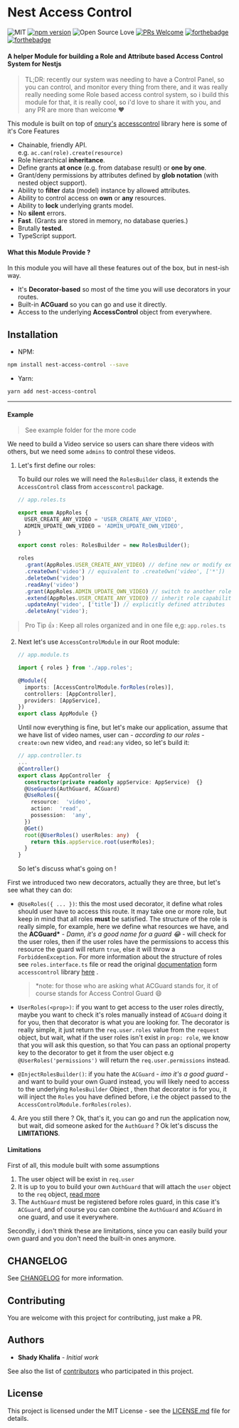 # Nest Access Control

![MIT](https://img.shields.io/cocoapods/l/AFNetworking.svg?style=flat-square)
[![npm version](https://badge.fury.io/js/nest-access-control.svg)](https://badge.fury.io/js/nest-access-control)
![Open Source Love](https://badges.frapsoft.com/os/v1/open-source.svg?v=102)
[![PRs Welcome](https://img.shields.io/badge/PRs-welcome-brightgreen.svg?style=flat-square)](http://makeapullrequest.com)
[![forthebadge](https://forthebadge.com/images/badges/built-with-love.svg)](https://forthebadge.com)
[![forthebadge](https://forthebadge.com/images/badges/uses-badges.svg)](https://forthebadge.com)

#### A helper Module for building a Role and Attribute based Access Control System for Nestjs

> TL;DR: recently our system was needing to have a Control Panel, so you can control, and monitor every thing from there, and it was really really needing some Role based access control system, so i build this module for that, it is really cool, so i'd love to share it with you, and any PR are more than welcome :heart:

This module is built on top of [onury's](https://github.com/onury) [accesscontrol](https://github.com/onury/accesscontrol) library
here is some of it's Core Features

- Chainable, friendly API.  
  e.g. `ac.can(role).create(resource)`
- Role hierarchical **inheritance**.
- Define grants **at once** (e.g. from database result) or **one by one**.
- Grant/deny permissions by attributes defined by **glob notation** (with nested object support).
- Ability to **filter** data (model) instance by allowed attributes.
- Ability to control access on **own** or **any** resources.
- Ability to **lock** underlying grants model.
- No **silent** errors.
- **Fast**. (Grants are stored in memory, no database queries.)
- Brutally **tested**.
- TypeScript support.

#### What this Module Provide ?

In this module you will have all these features out of the box, but in nest-ish way.

- It's **Decorator-based** so most of the time you will use decorators in your routes.
- Built-in **ACGuard** so you can go and use it directly.
- Access to the underlying **AccessControl** object from everywhere.

## Installation

- NPM:

```bash
npm install nest-access-control --save
```

- Yarn:

```bash
yarn add nest-access-control
```

---

#### Example

> See example folder for the more code

We need to build a Video service so users can share there videos with others, but we need some `admins` to control these videos.

1.  Let's first define our roles:

    To build our roles we will need the `RolesBuilder` class, it extends the `AccessControl` class from `accesscontrol` package.

    ```ts
    // app.roles.ts

    export enum AppRoles {
      USER_CREATE_ANY_VIDEO = 'USER_CREATE_ANY_VIDEO',
      ADMIN_UPDATE_OWN_VIDEO = 'ADMIN_UPDATE_OWN_VIDEO',
    }

    export const roles: RolesBuilder = new RolesBuilder();

    roles
      .grant(AppRoles.USER_CREATE_ANY_VIDEO) // define new or modify existing role. also takes an array.
      .createOwn('video') // equivalent to .createOwn('video', ['*'])
      .deleteOwn('video')
      .readAny('video')
      .grant(AppRoles.ADMIN_UPDATE_OWN_VIDEO) // switch to another role without breaking the chain
      .extend(AppRoles.USER_CREATE_ANY_VIDEO) // inherit role capabilities. also takes an array
      .updateAny('video', ['title']) // explicitly defined attributes
      .deleteAny('video');
    ```

> Pro Tip :+1: : Keep all roles organized and in one file e,g: `app.roles.ts`

2.  Next let's use `AccessControlModule` in our Root module:

    ```ts
    // app.module.ts

    import { roles } from './app.roles';

    @Module({
      imports: [AccessControlModule.forRoles(roles)],
      controllers: [AppController],
      providers: [AppService],
    })
    export class AppModule {}
    ```

    Until now everything is fine, but let's make our application,
    assume that we have list of video names, user can - _according to our roles_ - `create:own` new video, and `read:any` video, so let's build it:

    ```ts
    // app.controller.ts
    ...
    @Controller()
    export class AppController  {
      constructor(private readonly appService: AppService)  {}
      @UseGuards(AuthGuard, ACGuard)
      @UseRoles({
        resource:  'video',
        action:  'read',
        possession:  'any',
      })
      @Get()
      root(@UserRoles() userRoles: any)  {
        return this.appService.root(userRoles);
      }
    }
    ```

    So let's discuss what's going on !

First we introduced two new decorators, actually they are three, but let's see what they can do:

- `@UseRoles({ ... })`: this the most used decorator, it define what roles should user have to access this route.
  It may take one or more role, but keep in mind that all roles **must** be satisfied.
  The structure of the role is really simple, for example, here we define what resources we have, and the **ACGuard\*** - _Damn, it's a good name for a guard :joy:_ - will check for the user roles, then if the user roles have the permissions to access this resource the guard will return `true`, else it will throw a `ForbiddenException`.
  For more information about the structure of roles see `roles.interface.ts` file or read the original [documentation](https://onury.io/accesscontrol/) form `accesscontrol` library [here](https://onury.io/accesscontrol/?api=ac#AccessControl~IQueryInfo) .
  > \*note: for those who are asking what ACGuard stands for, it of course stands for Access Control Guard :smile:

* `UserRoles(<prop>)`: if you want to get access to the user roles directly, maybe you want to check it's roles manually instead of `ACGuard` doing it for you, then that decorator is what you are looking for.
  The decorator is really simple, it just return the `req.user.roles` value from the `request` object, but wait, what if the user roles isn't exist in `prop: role`, we know that you will ask this question, so that You can pass an optional property key to the decorator to get it from the user object e.g `@UserRoles('permissions')` will return the `req.user.permissions` instead.

* `@InjectRolesBuilder()`: if you hate the `ACGuard` - _imo it's a good guard_ - and want to build your own Guard instead, you will likely need to access to the underlying `RolesBuilder` Object , then that decorator is for you, it will inject the `Roles` you have defined before, i.e the object passed to the `AccessControlModule.forRoles(roles)`.

4.  Are you still there ? Ok, that's it, you can go and run the application now, but wait, did someone asked for the `AuthGuard` ?
    Ok let's discuss the **LIMITATIONS**.

#### Limitations

First of all, this module built with some assumptions

1.  The user object will be exist in `req.user`
2.  It is up to you to build your own `AuthGuard` that will attach the `user` object to the `req` object, [read more](https://docs.nestjs.com/guards)
3.  The `AuthGuard` must be registered before roles guard, in this case it's `ACGuard`, and of course you can combine the `AuthGuard` and `ACGuard` in one guard, and use it everywhere.

Secondly, i don't think these are limitations, since you can easily build your own guard and you don't need the built-in ones anymore.

## CHANGELOG

See [CHANGELOG](CHANGELOG.md) for more information.

## Contributing

You are welcome with this project for contributing, just make a PR.

## Authors

- **Shady Khalifa** - _Initial work_

See also the list of [contributors](https://github.com/nestjsx/nest-access-control/contributors) who participated in this project.

## License

This project is licensed under the MIT License - see the [LICENSE.md](LICENSE.md) file for details.
